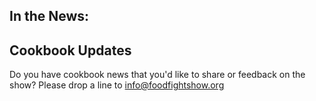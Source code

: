 ## In the News:


## Cookbook Updates


Do you have cookbook news that you'd like to share or feedback on the show?  Please drop a line to info@foodfightshow.org

